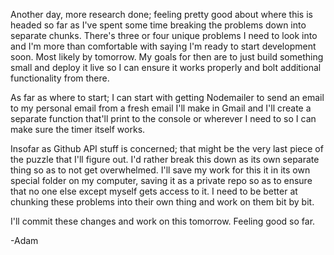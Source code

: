 Another day, more research done; feeling pretty good about where this is headed so far as I've spent some time breaking the problems down into separate chunks. There's three or four unique problems I need to look into and I'm more than comfortable with saying I'm ready to start development soon. Most likely by tomorrow. My goals for then are to just build something small and deploy it live so I can ensure it works properly and bolt additional functionality from there.

As far as where to start; I can start with getting Nodemailer to send an email to my personal email from a fresh email I'll make in Gmail and I'll create a separate function that'll print to the console or wherever I need to so I can make sure the timer itself works.

Insofar as Github API stuff is concerned; that might be the very last piece of the puzzle that I'll figure out. I'd rather break this down as its own separate thing so as to not get overwhelmed. I'll save my work for this it in its own special folder on my computer, saving it as a private repo so as to ensure that no one else except myself gets access to it. I need to be better at chunking these problems into their own thing and work on them bit by bit.

I'll commit these changes and work on this tomorrow. Feeling good so far.

-Adam